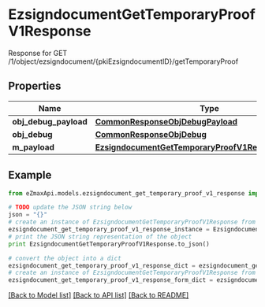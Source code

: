 # EzsigndocumentGetTemporaryProofV1Response

Response for GET /1/object/ezsigndocument/{pkiEzsigndocumentID}/getTemporaryProof

## Properties
Name | Type | Description | Notes
------------ | ------------- | ------------- | -------------
**obj_debug_payload** | [**CommonResponseObjDebugPayload**](CommonResponseObjDebugPayload.md) |  | 
**obj_debug** | [**CommonResponseObjDebug**](CommonResponseObjDebug.md) |  | [optional] 
**m_payload** | [**EzsigndocumentGetTemporaryProofV1ResponseMPayload**](EzsigndocumentGetTemporaryProofV1ResponseMPayload.md) |  | 

## Example

```python
from eZmaxApi.models.ezsigndocument_get_temporary_proof_v1_response import EzsigndocumentGetTemporaryProofV1Response

# TODO update the JSON string below
json = "{}"
# create an instance of EzsigndocumentGetTemporaryProofV1Response from a JSON string
ezsigndocument_get_temporary_proof_v1_response_instance = EzsigndocumentGetTemporaryProofV1Response.from_json(json)
# print the JSON string representation of the object
print EzsigndocumentGetTemporaryProofV1Response.to_json()

# convert the object into a dict
ezsigndocument_get_temporary_proof_v1_response_dict = ezsigndocument_get_temporary_proof_v1_response_instance.to_dict()
# create an instance of EzsigndocumentGetTemporaryProofV1Response from a dict
ezsigndocument_get_temporary_proof_v1_response_form_dict = ezsigndocument_get_temporary_proof_v1_response.from_dict(ezsigndocument_get_temporary_proof_v1_response_dict)
```
[[Back to Model list]](../README.md#documentation-for-models) [[Back to API list]](../README.md#documentation-for-api-endpoints) [[Back to README]](../README.md)


